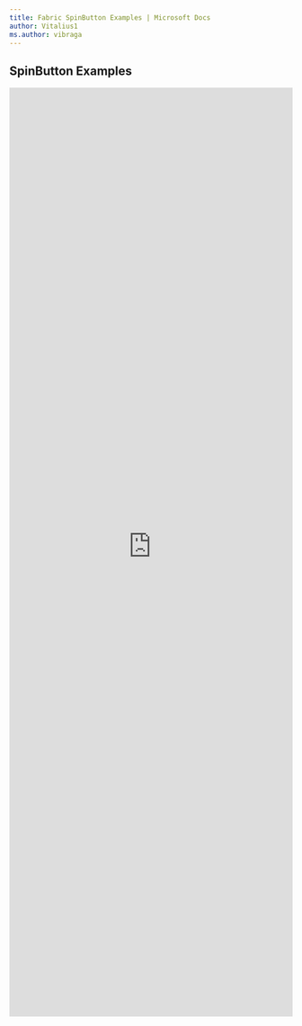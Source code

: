 ```yaml
---
title: Fabric SpinButton Examples | Microsoft Docs
author: Vitalius1
ms.author: vibraga
---
```


## SpinButton Examples

<iframe 
    title='SpinButton Examples'
    src='https://fabricweb.z5.web.core.windows.net/pr-deploy-site/refs/heads/master/fabric-website-resources/dist/index.html#/examples/spinbutton?docsExample=true'
    frameborder='no'
    height='1650'
    style='width: 100%;'
>
